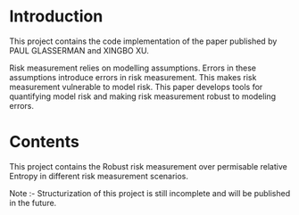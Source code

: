 # Introduction

This project contains the code implementation of the paper published by PAUL GLASSERMAN and XINGBO XU.

Risk measurement relies on modelling assumptions. Errors in these assumptions introduce errors in risk measurement. This makes risk measurement vulnerable to model risk.
This paper develops tools for quantifying model risk and making risk measurement robust to modeling errors. 

# Contents

This project contains the Robust risk measurement over permisable relative Entropy in different risk measurement scenarios.

Note :- Structurization of this project is still incomplete and will be published in the future.
